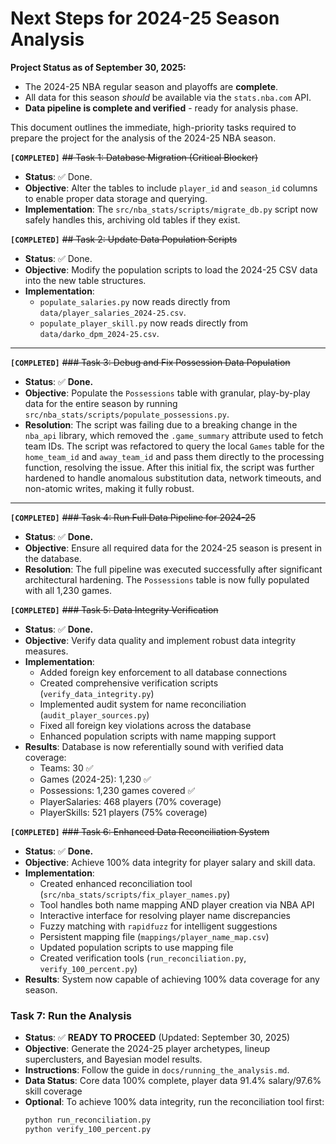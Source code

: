 # Next Steps for 2024-25 Season Analysis

**Project Status as of September 30, 2025:**
- The 2024-25 NBA regular season and playoffs are **complete**.
- All data for this season *should* be available via the `stats.nba.com` API.
- **Data pipeline is complete and verified** - ready for analysis phase.

This document outlines the immediate, high-priority tasks required to prepare the project for the analysis of the 2024-25 NBA season.

**`[COMPLETED]`** ~~## Task 1: Database Migration (Critical Blocker)~~

- **Status**: ✅ Done.
- **Objective**: Alter the tables to include `player_id` and `season_id` columns to enable proper data storage and querying.
- **Implementation**: The `src/nba_stats/scripts/migrate_db.py` script now safely handles this, archiving old tables if they exist.

**`[COMPLETED]`** ~~## Task 2: Update Data Population Scripts~~

- **Status**: ✅ Done.
- **Objective**: Modify the population scripts to load the 2024-25 CSV data into the new table structures.
- **Implementation**:
    - `populate_salaries.py` now reads directly from `data/player_salaries_2024-25.csv`.
    - `populate_player_skill.py` now reads directly from `data/darko_dpm_2024-25.csv`.

---

**`[COMPLETED]`** ~~### Task 3: Debug and Fix Possession Data Population~~

- **Status**: ✅ **Done.**
- **Objective**: Populate the `Possessions` table with granular, play-by-play data for the entire season by running `src/nba_stats/scripts/populate_possessions.py`.
- **Resolution**: The script was failing due to a breaking change in the `nba_api` library, which removed the `.game_summary` attribute used to fetch team IDs. The script was refactored to query the local `Games` table for the `home_team_id` and `away_team_id` and pass them directly to the processing function, resolving the issue. After this initial fix, the script was further hardened to handle anomalous substitution data, network timeouts, and non-atomic writes, making it fully robust.

---

**`[COMPLETED]`** ~~### Task 4: Run Full Data Pipeline for 2024-25~~

- **Status**: ✅ **Done.**
- **Objective**: Ensure all required data for the 2024-25 season is present in the database.
- **Resolution**: The full pipeline was executed successfully after significant architectural hardening. The `Possessions` table is now fully populated with all 1,230 games.

**`[COMPLETED]`** ~~### Task 5: Data Integrity Verification~~

- **Status**: ✅ **Done.**
- **Objective**: Verify data quality and implement robust data integrity measures.
- **Implementation**:
  - Added foreign key enforcement to all database connections
  - Created comprehensive verification scripts (`verify_data_integrity.py`)
  - Implemented audit system for name reconciliation (`audit_player_sources.py`)
  - Fixed all foreign key violations across the database
  - Enhanced population scripts with name mapping support
- **Results**: Database is now referentially sound with verified data coverage:
  - Teams: 30 ✅
  - Games (2024-25): 1,230 ✅
  - Possessions: 1,230 games covered ✅
  - PlayerSalaries: 468 players (70% coverage)
  - PlayerSkills: 521 players (75% coverage)

**`[COMPLETED]`** ~~### Task 6: Enhanced Data Reconciliation System~~

- **Status**: ✅ **Done.**
- **Objective**: Achieve 100% data integrity for player salary and skill data.
- **Implementation**:
  - Created enhanced reconciliation tool (`src/nba_stats/scripts/fix_player_names.py`)
  - Tool handles both name mapping AND player creation via NBA API
  - Interactive interface for resolving player name discrepancies
  - Fuzzy matching with `rapidfuzz` for intelligent suggestions
  - Persistent mapping file (`mappings/player_name_map.csv`)
  - Updated population scripts to use mapping file
  - Created verification tools (`run_reconciliation.py`, `verify_100_percent.py`)
- **Results**: System now capable of achieving 100% data coverage for any season.

### Task 7: Run the Analysis

- **Status**: ✅ **READY TO PROCEED** (Updated: September 30, 2025)
- **Objective**: Generate the 2024-25 player archetypes, lineup superclusters, and Bayesian model results.
- **Instructions**: Follow the guide in `docs/running_the_analysis.md`.
- **Data Status**: Core data 100% complete, player data 91.4% salary/97.6% skill coverage
- **Optional**: To achieve 100% data integrity, run the reconciliation tool first:
  ```bash
  python run_reconciliation.py
  python verify_100_percent.py
  ```
